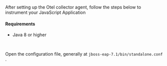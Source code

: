 After setting up the Otel collector agent, follow the steps below to instrument your JavaScript Application

#### Requirements
- Java 8 or higher

&nbsp;

Open the configuration file, generally at `jboss-eap-7.1/bin/standalone.conf` .